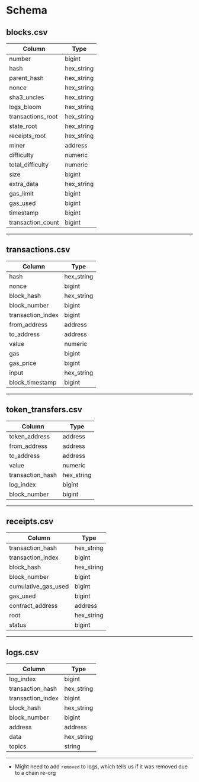 # Schema

## blocks.csv

| Column            | Type       |
| ----------------- | ---------- |
| number            | bigint     |
| hash              | hex_string |
| parent_hash       | hex_string |
| nonce             | hex_string |
| sha3_uncles       | hex_string |
| logs_bloom        | hex_string |
| transactions_root | hex_string |
| state_root        | hex_string |
| receipts_root     | hex_string |
| miner             | address    |
| difficulty        | numeric    |
| total_difficulty  | numeric    |
| size              | bigint     |
| extra_data        | hex_string |
| gas_limit         | bigint     |
| gas_used          | bigint     |
| timestamp         | bigint     |
| transaction_count | bigint     |

---

## transactions.csv

| Column            | Type       |
| ----------------- | ---------- |
| hash              | hex_string |
| nonce             | bigint     |
| block_hash        | hex_string |
| block_number      | bigint     |
| transaction_index | bigint     |
| from_address      | address    |
| to_address        | address    |
| value             | numeric    |
| gas               | bigint     |
| gas_price         | bigint     |
| input             | hex_string |
| block_timestamp   | bigint     |

---

## token_transfers.csv

| Column           | Type       |
| ---------------- | ---------- |
| token_address    | address    |
| from_address     | address    |
| to_address       | address    |
| value            | numeric    |
| transaction_hash | hex_string |
| log_index        | bigint     |
| block_number     | bigint     |

---

## receipts.csv

| Column              | Type       |
| ------------------- | ---------- |
| transaction_hash    | hex_string |
| transaction_index   | bigint     |
| block_hash          | hex_string |
| block_number        | bigint     |
| cumulative_gas_used | bigint     |
| gas_used            | bigint     |
| contract_address    | address    |
| root                | hex_string |
| status              | bigint     |

---

## logs.csv

| Column            | Type       |
| ----------------- | ---------- |
| log_index         | bigint     |
| transaction_hash  | hex_string |
| transaction_index | bigint     |
| block_hash        | hex_string |
| block_number      | bigint     |
| address           | address    |
| data              | hex_string |
| topics            | string     |

---

- Might need to add `removed` to logs, which tells us if it was removed due to a chain re-org
